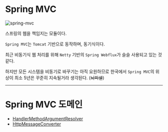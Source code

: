 # Spring MVC

![spring-mvc](https://user-images.githubusercontent.com/71188307/143034392-8d728cd9-edce-46fe-b98c-6c4fd829c0c4.jpg)

스프링의 웹을 책임지는 모듈이다.

`Spring MVC`는 `Tomcat` 기반으로 동작하며, 동기식이다.

최근 비동기식 웹 처리를 위해 `Netty` 기반의 `Spring Webflux`가 슬슬 사용되고 있는 것 같다.

하지만 모든 시스템을 비동기로 바꾸기는 아직 요원하므로 한국에서 `Spring MVC`의 위상이 최소 5년은 꾸준히 지속될거라 생각된다. (~~뇌피셜~~)

---

# Spring MVC 도메인

- [HandlerMethodArgumentResolver](docs/HandlerMethodArgumentResolver.md)
- [HttpMessageConverter](docs/HttpMessageConverter.md)
